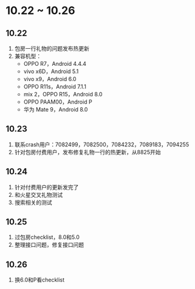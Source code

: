 # 10.22 ~ 10.26

## 10.22
1. 包房一行礼物的问题发布热更新
2. 兼容机型：
    - OPPO R7，Android 4.4.4
    - vivo x6D，Android 5.1
    - vivo x9，Android 6.0
    - OPPO R11s，Android 7.1.1
    - mix 2，OPPO R15，Android 8.0
    - OPPO PAAM00，Android P
    - 华为 Mate 9，Android 8.0

## 10.23
1. 联系crash用户：7082499，7082500，7084232，7089183，7094255
2. 针对包房付费用户，发布修复礼物一行的热更新，从8825开始

## 10.24
1. 针对付费用户的更新发完了
2. 和火星交叉礼物测试
3. 搜索相关的测试

## 10.25
1. 过包房checklist，8.0和5.0
2. 整理接口问题，修复接口问题

## 10.26
1. 换6.0和P看checklist